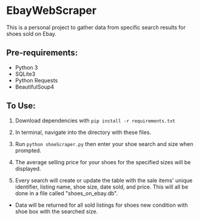 # EbayWebScraper
This is a personal project to gather data from specific search results for shoes sold on Ebay.

## Pre-requirements:
* Python 3
* SQLite3
* Python Requests
* BeautifulSoup4

## To Use:
1. Download dependencies with `pip install -r requirements.txt`

2. In terminal, navigate into the directory with these files.

3. Run `python shoeScraper.py` then enter your shoe search and size when prompted.

4. The average selling price for your shoes for the specified sizes will be displayed.

5. Every search will create or update the table with the sale items' unique identifier, listing name, shoe size, date sold, and price. This will all be done in a file called "shoes_on_ebay.db".
  * Data will be returned for all sold listings for shoes new condition with shoe box with the searched size.
